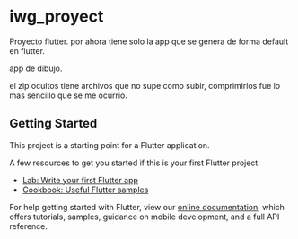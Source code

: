 # iwg_proyect

Proyecto flutter.
por ahora tiene solo la app que se genera de forma default en flutter.

app de dibujo.

el zip ocultos tiene archivos que no supe como subir, comprimirlos fue lo mas sencillo que se me ocurrio.

## Getting Started

This project is a starting point for a Flutter application.

A few resources to get you started if this is your first Flutter project:

- [Lab: Write your first Flutter app](https://flutter.dev/docs/get-started/codelab)
- [Cookbook: Useful Flutter samples](https://flutter.dev/docs/cookbook)

For help getting started with Flutter, view our
[online documentation](https://flutter.dev/docs), which offers tutorials,
samples, guidance on mobile development, and a full API reference.
